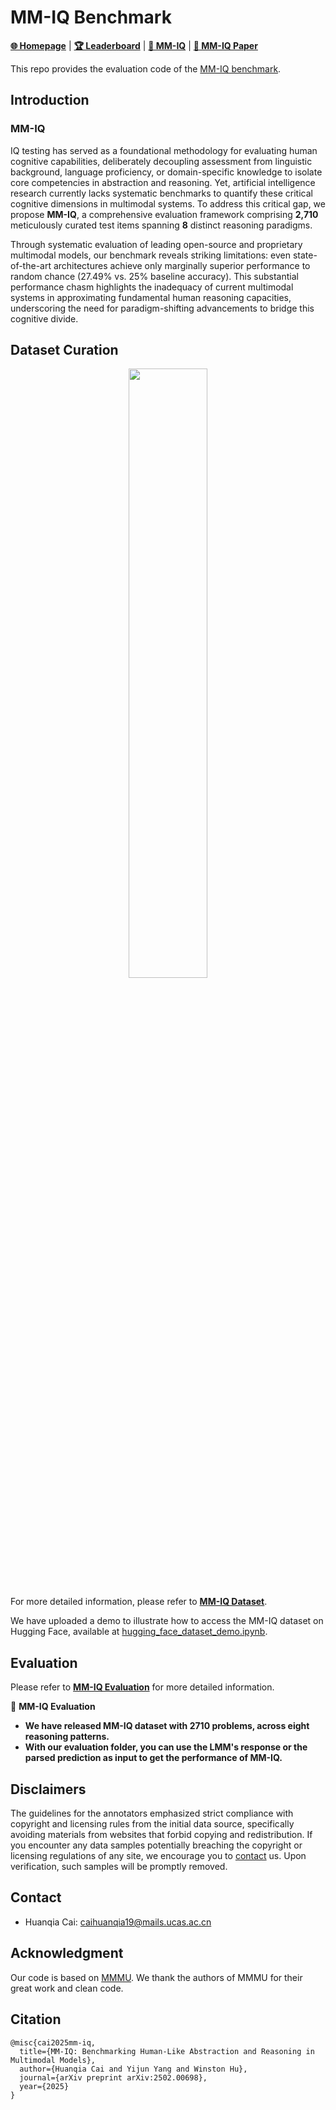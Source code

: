 # MM-IQ Benchmark

[**🌐 Homepage**](https://acechq.github.io/MMIQ-benchmark/) | [**🏆 Leaderboard**](https://acechq.github.io/MMIQ-benchmark/#leaderboard) | [**🤗 MM-IQ**](https://huggingface.co/datasets/huanqia/MM-IQ) | [**📖 MM-IQ Paper**](https://arxiv.org/pdf/2502.00698) 

This repo provides the evaluation code of the [MM-IQ benchmark](https://acechq.github.io/MMIQ-benchmark/).


## Introduction

###  MM-IQ

IQ testing has served as a foundational methodology for evaluating human cognitive capabilities, deliberately decoupling assessment from linguistic background, language proficiency, or domain-specific knowledge to isolate core competencies in abstraction and reasoning. Yet, artificial intelligence research currently lacks systematic benchmarks to quantify these critical cognitive dimensions in multimodal systems. To address this critical gap, we propose **MM-IQ**, a comprehensive evaluation framework comprising **2,710** meticulously curated test items spanning **8** distinct reasoning paradigms.

Through systematic evaluation of leading open-source and proprietary multimodal models, our benchmark reveals striking limitations: even state-of-the-art architectures achieve only marginally superior performance to random chance (27.49% vs. 25% baseline accuracy). This substantial performance chasm highlights the inadequacy of current multimodal systems in approximating fundamental human reasoning capacities, underscoring the need for paradigm-shifting advancements to bridge this cognitive divide.


## Dataset Curation
<div align="center">
<img src="https://acechq.github.io/MMIQ-benchmark/static/imgs/MMIQ_distribution.png" width="50%">
</div>

For more detailed information, please refer to [**MM-IQ Dataset**](https://huggingface.co/datasets/huanqia/MM-IQ).

We have uploaded a demo to illustrate how to access the MM-IQ dataset on Hugging Face, available at [hugging_face_dataset_demo.ipynb](https://github.com/AceCHQ/MMIQ/blob/main/mmiq/jupyter_notebook_demos/hugging_face_dataset_demo.ipynb).

## Evaluation

Please refer to [**MM-IQ Evaluation**](mmiq) for more detailed information.


🎯 **MM-IQ Evaluation**

- **We have released MM-IQ dataset with 2710 problems, across eight reasoning patterns.**
- **With our evaluation folder, you can use the LMM's response or the parsed prediction as input to get the performance of MM-IQ.**


## Disclaimers
The guidelines for the annotators emphasized strict compliance with copyright and licensing rules from the initial data source, specifically avoiding materials from websites that forbid copying and redistribution. 
If you encounter any data samples potentially breaching the copyright or licensing regulations of any site, we encourage you to [contact](#contact) us. Upon verification, such samples will be promptly removed.

## Contact
- Huanqia Cai: caihuanqia19@mails.ucas.ac.cn

## Acknowledgment
Our code is based on [MMMU](https://github.com/MMMU-Benchmark/MMMU). We thank the authors of MMMU for their great work and clean code.

## Citation
```
@misc{cai2025mm-iq,
  title={MM-IQ: Benchmarking Human-Like Abstraction and Reasoning in Multimodal Models},
  author={Huanqia Cai and Yijun Yang and Winston Hu},
  journal={arXiv preprint arXiv:2502.00698},
  year={2025}
}
```
